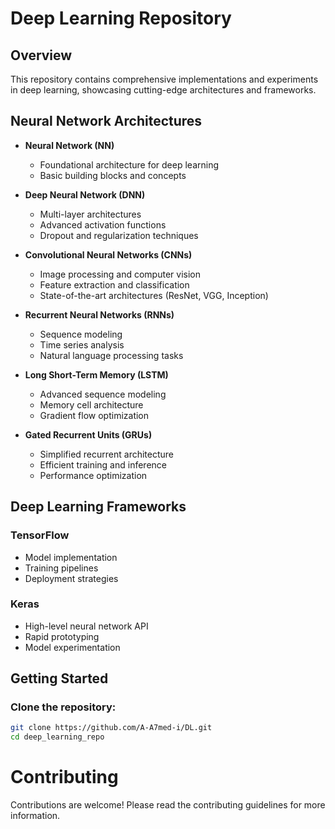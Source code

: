 # Deep Learning Repository

## Overview
This repository contains comprehensive implementations and experiments in deep learning, showcasing cutting-edge architectures and frameworks.

## Neural Network Architectures
- **Neural Network (NN)**
  - Foundational architecture for deep learning
  - Basic building blocks and concepts

- **Deep Neural Network (DNN)**
  - Multi-layer architectures
  - Advanced activation functions
  - Dropout and regularization techniques

- **Convolutional Neural Networks (CNNs)**
  - Image processing and computer vision
  - Feature extraction and classification
  - State-of-the-art architectures (ResNet, VGG, Inception)

- **Recurrent Neural Networks (RNNs)**
  - Sequence modeling
  - Time series analysis
  - Natural language processing tasks

- **Long Short-Term Memory (LSTM)**
  - Advanced sequence modeling
  - Memory cell architecture
  - Gradient flow optimization

- **Gated Recurrent Units (GRUs)**
  - Simplified recurrent architecture
  - Efficient training and inference
  - Performance optimization

## Deep Learning Frameworks
### TensorFlow
- Model implementation
- Training pipelines
- Deployment strategies

### Keras
- High-level neural network API
- Rapid prototyping
- Model experimentation

## Getting Started 

### Clone the repository:
```bash
git clone https://github.com/A-A7med-i/DL.git
cd deep_learning_repo
```

# Contributing 
Contributions are welcome! Please read the contributing guidelines for more information.